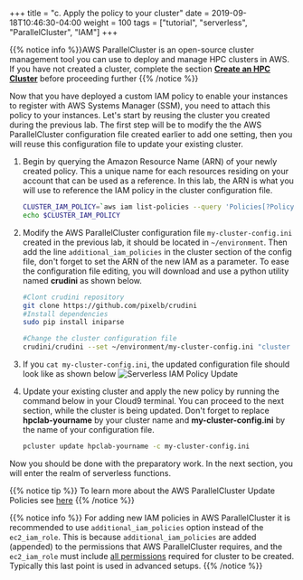 +++
title = "c. Apply the policy to your cluster"
date = 2019-09-18T10:46:30-04:00
weight = 100
tags = ["tutorial", "serverless", "ParallelCluster", "IAM"]
+++

{{% notice info %}}AWS ParallelCluster is an open-source cluster management tool you can use to deploy and manage HPC clusters in AWS. If you have not created a cluster, complete the section [**Create an HPC Cluster**](/03-hpc-aws-parallelcluster-workshop.html) before proceeding further
{{% /notice %}}

Now that you have deployed a custom IAM policy to enable your instances to register with AWS Systems Manager (SSM), you need to attach this policy to your instances. Let's start by reusing the cluster you created during the previous lab. The first step will be to modify the the AWS ParallelCluster configuration file created earlier to add one setting, then you will reuse this configuration file to update your existing cluster.

1. Begin by querying the Amazon Resource Name (ARN) of your newly created policy. This a unique name for each resources residing on your account that can be used as a reference. In this lab, the ARN is what you will use to reference the IAM policy in the cluster configuration file.

   ```bash
   CLUSTER_IAM_POLICY=`aws iam list-policies --query 'Policies[?PolicyName==\`pclusterSSM\`].Arn' --output text`
   echo $CLUSTER_IAM_POLICY
   ```

2. Modify the AWS ParallelCluster configuration file `my-cluster-config.ini` created in the previous lab, it should be located in `~/environment`. Then add the line `additional_iam_policies` in the cluster section of the config file, don't forget to set the ARN of the new IAM as a parameter. To ease the configuration file editing, you will download and use a python utility named **crudini** as shown below.

   ```bash
   #Clont crudini repository
   git clone https://github.com/pixelb/crudini
   #Install dependencies
   sudo pip install iniparse

   #Change the cluster configuration file
   crudini/crudini --set ~/environment/my-cluster-config.ini "cluster default" additional_iam_policies "$CLUSTER_IAM_POLICY"
   ```

3. If you `cat my-cluster-config.ini`, the updated configuration file should look like as shown below
![Serverless IAM Policy Update](/images/serverless/iam-policy-update-config.png)

4. Update your existing cluster and apply the new policy by running the command below in your Cloud9 terminal. You can proceed to the next section, while the cluster is being updated. Don't forget to replace **hpclab-yourname** by your cluster name and **my-cluster-config.ini** by the name of your configuration file.

   ```bash
   pcluster update hpclab-yourname -c my-cluster-config.ini
   ```

Now you should be done with the preparatory work. In the next section, you will enter the realm of serverless functions.


{{% notice tip %}}
To learn more about the AWS ParallelCluster Update Policies see [here](https://docs.aws.amazon.com/parallelcluster/latest/ug/using-pcluster-update.html)
{{% /notice %}}

{{% notice info %}}
For adding new IAM policies in AWS ParallelCluster it is recommended to use `additional_iam_policies` option instead of the `ec2_iam_role`. This is because `additional_iam_policies` are added (appended) to the permissions that AWS ParallelCluster requires, and the `ec2_iam_role` must include [all permissions](https://docs.aws.amazon.com/parallelcluster/latest/ug/iam.html) required for cluster to be created. Typically this last point is used in advanced setups.
{{% /notice %}}
